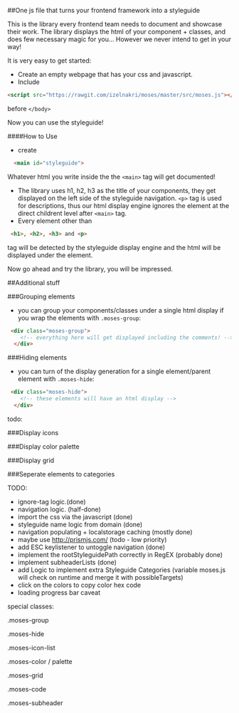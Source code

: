 ##One js file that turns your frontend framework into a styleguide

This is the library every frontend team needs to document and showcase their work. The library displays the html of your component + classes, and does few necessary magic for you... However we never intend to get in your way!

It is very easy to get started:

- Create an empty webpage that has your css and javascript.
- Include 
```html 
<script src="https://rawgit.com/izelnakri/moses/master/src/moses.js"></script>
``` 
before ``` </body> ```

Now you can use the styleguide!

####How to Use

- create 
```html
  <main id="styleguide">
``` 
Whatever html you write inside the the ```<main>``` tag will get documented!
- The library uses h1, h2, h3 as the title of your components, they get displayed on the left side of the styleguide navigation.
```<p>``` tag  is used for descriptions, thus our html display engine ignores the element at the direct childrent level after ``` <main> ``` tag.
- Every element other than 
```html
 <h1>, <h2>, <h3> and <p>
``` 
tag will be detected by the styleguide display engine and the html will be displayed under the element.

Now go ahead and try the library, you will be impressed.

##Additional stuff

###Grouping elements
- you can group your components/classes under a single html display if you wrap the elements with ```.moses-group```:
```html
 <div class="moses-group">
    <!-- everything here will get displayed including the comments! -->
  </div>
````

###Hiding elements
- you can turn of the display generation for a single element/parent element with ``` .moses-hide ```:
```html
 <div class="moses-hide">
    <!-- these elements will have an html display -->
  </div>
````



todo: 

###Display icons


###Display color palette

###Display grid

###Seperate elements to categories



TODO: 
- ignore-tag logic.(done)
- navigation logic. (half-done)
- import the css via the javascript (done)
- styleguide name logic from domain (done)
- navigation populating + localstorage caching (mostly done)
- maybe use http://prismjs.com/ (todo - low priority)
- add ESC keylistener to untoggle navigation (done)
- implement the rootStyleguidePath correctly in RegEX (probably done)
- implement subheaderLists (done)
- add Logic to implement extra Styleguide Categories (variable<Array> moses.js will check on runtime and merge it with possibleTargets<Array>)
- click on the colors to copy color hex code
- loading progress bar caveat

special classes:

.moses-group

.moses-hide

.moses-icon-list

.moses-color / palette

.moses-grid

.moses-code

.moses-subheader

